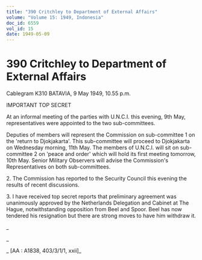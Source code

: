 ```yaml
---
title: "390 Critchley to Department of External Affairs"
volume: "Volume 15: 1949, Indonesia"
doc_id: 6559
vol_id: 15
date: 1949-05-09
---
```


# 390 Critchley to Department of External Affairs

Cablegram K310 BATAVIA, 9 May 1949, 10.55 p.m.

IMPORTANT TOP SECRET

At an informal meeting of the parties with U.N.C.I. this evening, 9th May, representatives were appointed to the two sub-committees.

Deputies of members will represent the Commission on sub-committee 1 on the 'return to Djokjakarta'. This sub-committee will proceed to Djokjakarta on Wednesday morning, 11th May. The members of U.N.C.I. will sit on sub-committee 2 on 'peace and order' which will hold its first meeting tomorrow, 10th May. Senior Military Observers will advise the Commission's Representatives on both sub-committees.

2\. The Commission has reported to the Security Council this evening the results of recent discussions.

3\. I have received top secret reports that preliminary agreement was unanimously approved by the Netherlands Delegation and Cabinet at The Hague, notwithstanding opposition from Beel and Spoor. Beel has now tendered his resignation but there are strong moves to have him withdraw it.

_

_

_ [AA : A1838, 403/3/1/1, xxii]_
